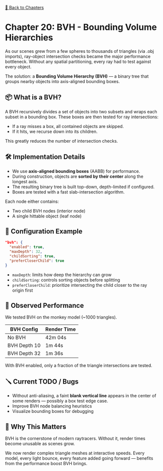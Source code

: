 [🔗 Back to Chapters](/README.md#-chapters)

# Chapter 20: BVH - Bounding Volume Hierarchies

As our scenes grew from a few spheres to thousands of triangles (via .obj imports), ray-object intersection checks became the major performance bottleneck. Without any spatial partitioning, every ray had to test against every object.

The solution: a **Bounding Volume Hierarchy (BVH)** — a binary tree that groups nearby objects into axis-aligned bounding boxes.


## 📦 What is a BVH?

A BVH recursively divides a set of objects into two subsets and wraps each subset in a bounding box. These boxes are then tested for ray intersections:

- If a ray misses a box, all contained objects are skipped.
- If it hits, we recurse down into its children.

This greatly reduces the number of intersection checks.


## 🛠️ Implementation Details

- We use **axis-aligned bounding boxes** (AABB) for performance.
- During construction, objects are **sorted by their center** along the longest axis.
- The resulting binary tree is built top-down, depth-limited if configured.
- Boxes are tested with a fast slab-intersection algorithm.

Each node either contains:
- Two child BVH nodes (interior node)
- A single hittable object (leaf node)


## 🔢 Configuration Example

```json
"bvh": {
  "enabled": true,
  "maxDepth": 32,
  "childSorting": true,
  "preferCloserChild": true
}
```

- `maxDepth`: limits how deep the hierarchy can grow
- `childSorting`: controls sorting objects before splitting
- `preferCloserChild`: prioritize intersecting the child closer to the ray origin first


## 🧪 Observed Performance

We tested BVH on the monkey model (~1000 triangles).

| BVH Config | Render Time |
|------------|-------------|
| No BVH     | 42m 04s     |
| BVH Depth 10 | 1m 44s     |
| BVH Depth 32 | 1m 36s     |

With BVH enabled, only a fraction of the triangle intersections are tested.


## 🪛 Current TODO / Bugs

- Without anti-aliasing, a faint **blank vertical line** appears in the center of some renders — possibly a box test edge case.
- Improve BVH node balancing heuristics
- Visualize bounding boxes for debugging


## 🧠 Why This Matters

BVH is the cornerstone of modern raytracers. Without it, render times become unusable as scenes grow.

We now render complex triangle meshes at interactive speeds. Every model, every light bounce, every feature added going forward — benefits from the performance boost BVH brings.

